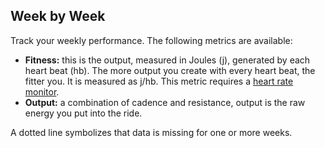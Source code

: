 ## Week by Week

Track your weekly performance. The following metrics are available:

* **Fitness:** this is the output, measured in Joules (j), generated by each heart beat (hb). The more output you create with every heart beat, the fitter you. It is measured as j/hb. This metric requires a [heart rate monitor](https://www.amazon.com/Scosche-RHYTHM-Heart-Monitor-Armband/dp/B00JQHTJS2/ref=as_li_ss_tl?crid=10876JQB3A9VI&dchild=1&qid=1602456750&sprefix=rythm+heart,aps,157&sr=8-3&linkCode=ll1&tag=pelotrak-20&linkId=403bf107ad84d74a1e42b9c583fecc88&language=en_US).
* **Output:** a combination of cadence and resistance, output is the raw energy you put into the ride.

 A dotted line symbolizes that data is missing for one or more weeks.
